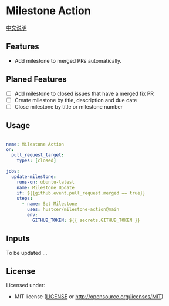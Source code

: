 # Milestone Action

[中文说明](README.zh-CN.md)

## Features

- Add milestone to merged PRs automatically.

## Planed Features

- [ ] Add milestone to closed issues that have a merged fix PR
- [ ] Create milestone by title, description and due date
- [ ] Close milestone by title or milestone number

## Usage

```yaml

name: Milestone Action
on:
  pull_request_target:
    types: [closed]

jobs:
  update-milestone:
    runs-on: ubuntu-latest
    name: Milestone Update
    if: ${{github.event.pull_request.merged == true}}
    steps:
      - name: Set Milestone
        uses: hustcer/milestone-action@main
        env:
          GITHUB_TOKEN: ${{ secrets.GITHUB_TOKEN }}
```

## Inputs

To be updated ...

## License

Licensed under:

- MIT license ([LICENSE](LICENSE) or http://opensource.org/licenses/MIT)
